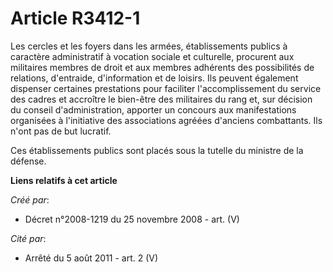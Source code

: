 # Article R3412-1

Les cercles et les foyers dans les armées, établissements publics à caractère administratif à vocation sociale et culturelle,
procurent aux militaires membres de droit et aux membres adhérents des possibilités de relations, d'entraide, d'information
et de loisirs. Ils peuvent également dispenser certaines prestations pour faciliter l'accomplissement du service des cadres
et accroître le bien-être des militaires du rang et, sur décision du conseil d'administration, apporter un concours aux
manifestations organisées à l'initiative des associations agréées d'anciens combattants. Ils n'ont pas de but lucratif.

Ces établissements publics sont placés sous la tutelle du ministre de la défense.

**Liens relatifs à cet article**

_Créé par_:

  - Décret n°2008-1219 du 25 novembre 2008 - art. (V)

_Cité par_:

  - Arrêté du 5 août 2011 - art. 2 (V)
